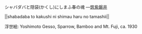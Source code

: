 シャバダバと隠袋(かくし)にしまふ春の魂
—[筑紫磐井](https://ja.wikipedia.org/wiki/筑紫磐井)

||shabadaba to kakushi ni shimau haru no tamashii||

浮世絵: Yoshimoto Gesso, Sparrow, Bamboo and Mt. Fuji, ca. 1930